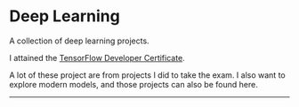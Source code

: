 # Deep Learning

A collection of deep learning projects.

I attained the [TensorFlow Developer Certificate](https://www.tensorflow.org/certificate). 

A lot of these project are from projects I did to take the exam. I also want to explore modern models, and those projects can also be found here.

---

